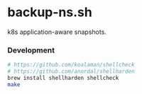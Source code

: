 # backup-ns.sh

k8s application-aware snapshots.


### Development

```bash
# https://github.com/koalaman/shellcheck
# https://github.com/anordal/shellharden
brew install shellharden shellcheck
make
```